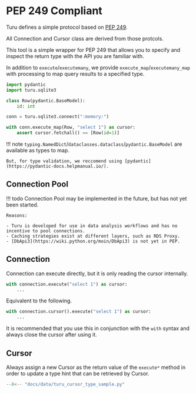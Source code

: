 # PEP 249 Compliant

Turu defines a simple protocol based on [PEP 249](https://peps.python.org/pep-0249/).

All Connection and Cursor class are derived from those protcols.

This tool is a simple wrapper for PEP 249 that allows you to specify and inspect the return type with the API you are familiar with.

In addition to `execute`/`executemany`, we provide `execute_map`/`executemany_map` with processing to map query results to a specified type.

```python
import pydantic
import turu.sqlite3

class Row(pydantic.BaseModel):
    id: int

conn = turu.sqlite3.connect(":memory:")

with conn.execute_map(Row, "select 1") as cursor:
    assert cursor.fetchall() == [Row(id=1)]
```

!!! note
    `typing.NamedDict`/`dataclasses.dataclass`/`pydantic.BaseModel` are available as types to map.

    But, for type validation, we reccomend using [pydantic](https://pydantic-docs.helpmanual.io/).


## Connection Pool

!!! todo
    Connection Pool may be implemented in the future, but has not yet been started.

    Reasons:

    - Turu is developed for use in data analysis workflows and has no incentive to pool connections.
    - Caching strategies exist at different layers, such as RDS Proxy.
    - [DbApi3](https://wiki.python.org/moin/DbApi3) is not yet in PEP.

## Connection

Connection can execute directly, but it is only reading the cursor internally.

```python
with connection.execute("select 1") as cursor:
    ...
```

Equivalent to the following.

```python
with connection.cursor().execute("select 1") as cursor:
    ...
```

It is recommended that you use this in conjunction with the `with` syntax and always close the cursor after using it.

## Cursor
Always assign a new Cursor as the return value of the `execute*` method in order to update a type hint that can be retrieved by Cursor.

```python
--8<-- "docs/data/turu_cursor_type_sample.py"
```
